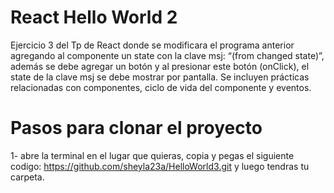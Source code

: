 # React Hello World 2 

Ejercicio 3 del Tp de React donde se modificara el programa anterior agregando al componente un state con la clave msj: “(from changed state)”, además  se debe agregar un botón  y al presionar este botón (onClick), el state de la clave msj se debe mostrar por pantalla.
Se incluyen prácticas relacionadas con componentes, ciclo de vida del componente y eventos.

# Pasos para clonar el proyecto
1- abre la terminal en el lugar que quieras, copia y pegas el siguiente codigo:
https://github.com/sheyla23a/HelloWorld3.git
y luego tendras tu carpeta.